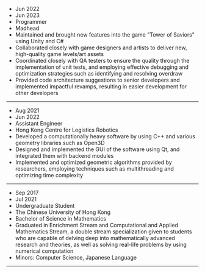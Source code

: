 - Jun 2022
- Jun 2023
- Programmer
- Madhead
- Maintained and brought new features into the game "Tower of Saviors" using Unity and C#
- Collaborated closely with game designers and artists to deliver new, high-quality game levels/art assets
- Coordinated closely with QA testers to ensure the quality through the implementation of unit tests, and employing effective debugging and optimization strategies such as identifying and resolving overdraw
- Provided code architecture suggestions to senior developers and implemented impactful revamps, resulting in easier development for other developers
---
- Aug 2021
- Jun 2022
- Assistant Engineer
- Hong Kong Centre for Logistics Robotics
- Developed a computationally heavy software by using C++ and various geometry libraries such as Open3D
- Designed and implemented the GUI of the software using Qt, and integrated them with backend modules
- Implemented and optimized geometric algorithms provided by researchers, employing techniques such as multithreading and optimizing time complexity
---
- Sep 2017
- Jul 2021
- Undergraduate Student
- The Chinese University of Hong Kong
- Bachelor of Science in Mathematics
- Graduated in Enrichment Stream and Computational and Applied Mathematics Stream, a double stream specialization given to students who are capable of delving deep into mathematically advanced research and theories, as well as solving real-life problems by using numerical computation
- Minors: Computer Science, Japanese Language
---

